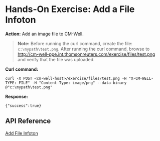 # Hands-On Exercise: Add a File Infoton #

**Action:** Add an image file to CM-Well.

>**Note:** Before running the curl command, create the file: `c:\mypath\test.png`. After running the curl command, browse to http://cm-well-ppe.int.thomsonreuters.com/exercise/files/test.png and verify that the file was uploaded.

**Curl command:**

    curl -X POST <cm-well-host>/exercise/files/test.png -H "X-CM-WELL-TYPE: FILE" -H "Content-Type: image/png" --data-binary @"c:\mypath\test.png"

**Response:**

    {"success":true}

## API Reference ##
[Add File Infoton](API.Update.AddFileInfoton.md)
    
